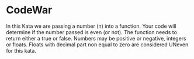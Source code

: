 # CodeWar

In this Kata we are passing a number (n) into a function. Your code will determine if the number passed is even (or not).
The function needs to return either a true or false. Numbers may be positive or negative, integers or floats.
Floats with decimal part non equal to zero are considered UNeven for this kata.